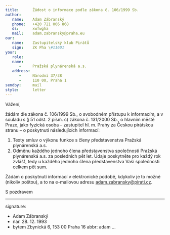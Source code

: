 ```yaml
---
title:      Žádost o informace podle zákona č. 106/1999 Sb.
author:
   name:    Adam Zábranský
   phone:   +420 721 006 868
   ds:      xwfwgha
   mail:    adam.zabransky@praha.eu
our:
   name:    Zastupitelský klub Pirátů
   sign:    ZK Pha \#11601
your:
   role:    
   name:    
      -     Pražská plynárenská a.s.
   address:
      -     Národní 37/38
      -     110 00, Praha 1
sendby:     mail
style:      letter
---
```


Vážení,

žádám dle zákona č. 106/1999 Sb., o svobodném přístupu k informacím, a v souladu s § 51 odst. 2 písm. c) zákona č. 131/2000 Sb., o hlavním městě Praze, jako fyzická osoba – zastupitel hl. m. Prahy za Českou pirátskou stranu – o poskytnutí následujících informací:

1. Texty smluv o výkonu funkce s členy představenstva Pražská plynárenská a.s. 
2. Odměnu každého jednoho člena představenstva společnosti Pražská plynárenská a.s. za posledních pět let. Údaje poskytněte pro každý rok zvlášť, tedy u každého jednoho člena představenstva Vaší společnosti celkem pět sum. 

Žádám o poskytnutí informací v elektronické podobě, kdykoliv je to možné (nikoliv poštou), a to na e-mailovou adresu adam.zabransky@pirati.cz. 

S pozdravem

---
signature:
  - Adam Zábranský
  - nar. 28. 12. 1993
  - bytem Zbynická 6, 153 00 Praha 16
abbr:       adam
...

